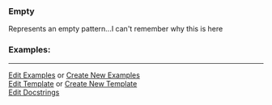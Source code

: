 ### <a id="McUtils.Parsers.RegexPatterns.Empty">Empty</a>
Represents an empty pattern...I can't remember why this is here

### Examples:


___

[Edit Examples](https://github.com/McCoyGroup/McUtils/edit/edit/ci/examples/ci/docs/McUtils/Parsers/RegexPatterns/Empty.md) or 
[Create New Examples](https://github.com/McCoyGroup/McUtils/new/edit/?filename=ci/examples/ci/docs/McUtils/Parsers/RegexPatterns/Empty.md) <br/>
[Edit Template](https://github.com/McCoyGroup/McUtils/edit/edit/ci/docs/ci/docs/McUtils/Parsers/RegexPatterns/Empty.md) or 
[Create New Template](https://github.com/McCoyGroup/McUtils/new/edit/?filename=ci/docs/templates/ci/docs/McUtils/Parsers/RegexPatterns/Empty.md) <br/>
[Edit Docstrings](https://github.com/McCoyGroup/McUtils/edit/edit/McUtils/Parsers/RegexPatterns/Empty/__init__.py?message=Update%20Docs)